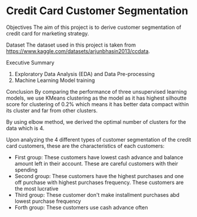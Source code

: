# Credit Card Customer Segmentation

Objectives
The aim of this project is to derive customer segmentation of credit card for marketing strategy.

Dataset
The dataset used in this project is taken from https://www.kaggle.com/datasets/arjunbhasin2013/ccdata.

Executive Summary
1. Exploratory Data Analysis (EDA) and Data Pre-processing 
2. Machine Learning Model training 

Conclusion
By comparing the performance of three unsupervised learning models, we use KMeans clustering as the model as it has highest silhoutte score for clustering of 0.2% which means it has better data compact within its cluster and far from other clusters.

By using elbow method, we derived the optimal number of clusters for the data which is 4.

Upon analyzing the 4 different types of customer segmentation of the credit card customers, these are the characteristics of each customers:
- First group: These customers have lowest cash advance and balance amount left in their account. These are careful customers with their spending
- Second group: These customers have the highest purchases and one off purchase with highest purchases frequency. These customers are the most lucrative
- Third group: These customer don't make installment purchases abd lowest purchase frequency
- Forth group: These customers use cash advance often
